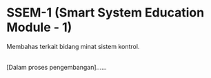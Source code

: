 # SSEM-1 (Smart System Education Module - 1)
<p>Membahas terkait bidang minat sistem kontrol.</p> 
<br>[Dalam proses pengembangan]......
